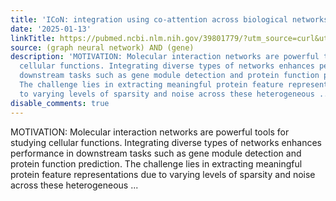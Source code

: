 ```yaml
---
title: 'ICoN: integration using co-attention across biological networks'
date: '2025-01-13'
linkTitle: https://pubmed.ncbi.nlm.nih.gov/39801779/?utm_source=curl&utm_medium=rss&utm_campaign=pubmed-2&utm_content=1x5bM_TNL8gjogAcnslpo2s2PbDe-61JVM2h9yowOYSiZ7Dkrt&fc=20220919211934&ff=20250113170938&v=2.18.0.post9+e462414
source: (graph neural network) AND (gene)
description: 'MOTIVATION: Molecular interaction networks are powerful tools for studying
  cellular functions. Integrating diverse types of networks enhances performance in
  downstream tasks such as gene module detection and protein function prediction.
  The challenge lies in extracting meaningful protein feature representations due
  to varying levels of sparsity and noise across these heterogeneous ...'
disable_comments: true
---
```

MOTIVATION: Molecular interaction networks are powerful tools for studying cellular functions. Integrating diverse types of networks enhances performance in downstream tasks such as gene module detection and protein function prediction. The challenge lies in extracting meaningful protein feature representations due to varying levels of sparsity and noise across these heterogeneous ...